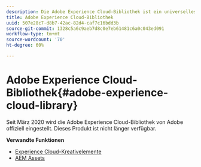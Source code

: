 ```yaml
---
description: Die Adobe Experience Cloud-Bibliothek ist ein universelles und zentralisiertes Tool zum Speichern, Suchen und Auswählen von Assets in Adobe Experience Cloud-Lösungen.
title: Adobe Experience Cloud-Bibliothek
uuid: 507e28c7-d8b7-42ac-82d4-caf7c16bdd3b
source-git-commit: 1328c5a6c9aeb7d8c0e7eb61481c6a0c043ed091
workflow-type: tm+mt
source-wordcount: '70'
ht-degree: 60%

---
```


# Adobe Experience Cloud-Bibliothek{#adobe-experience-cloud-library}

Seit März 2020 wird die Adobe Experience Cloud-Bibliothek von Adobe offiziell eingestellt. Dieses Produkt ist nicht länger verfügbar.

**Verwandte Funktionen**

* [Experience Cloud-Kreativelemente](https://experienceleague.adobe.com/docs/core-services/interface/services/assets/experience-cloud-assets.html)
* [AEM Assets](https://experienceleague.adobe.com/docs/experience-manager-cloud-service/content/assets/home.html)
